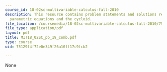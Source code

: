 ```yaml
---
course_id: 18-02sc-multivariable-calculus-fall-2010
description: This resource contains problem statements and solutions related to general
  parametric equations and the cycloid.
file_location: /coursemedia/18-02sc-multivariable-calculus-fall-2010/75129f4f72e0e349f26a10ff17c9fcb2_MIT18_02SC_pb_19_comb.pdf
file_type: application/pdf
layout: pdf
title: MIT18_02SC_pb_19_comb.pdf
type: course
uid: 75129f4f72e0e349f26a10ff17c9fcb2

---
```

None